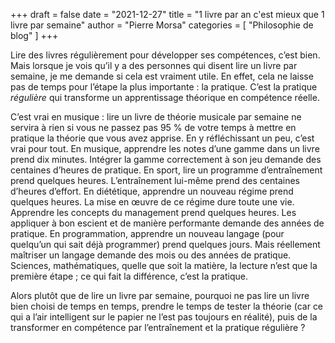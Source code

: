 +++
draft       = false
date        = "2021-12-27"
title       = "1 livre par an c'est mieux que 1 livre par semaine"
author      = "Pierre Morsa"
categories  = [ "Philosophie de blog" ]
+++

Lire des livres régulièrement pour développer ses compétences, c’est bien. Mais lorsque je vois qu’il y a des personnes qui disent lire un livre par semaine, je me demande si cela est vraiment utile. En effet, cela ne laisse pas de temps pour l’étape la plus importante : la pratique. C’est la pratique *régulière* qui transforme un apprentissage théorique en compétence réelle.

C’est vrai en musique : lire un livre de théorie musicale par semaine ne servira à rien si vous ne passez pas 95 % de votre temps à mettre en pratique la théorie que vous avez apprise. En y réfléchissant un peu, c’est vrai pour tout. En musique, apprendre les notes d’une gamme dans un livre prend dix minutes. Intégrer la gamme correctement à son jeu demande des centaines d’heures de pratique. En sport, lire un programme d’entraînement prend quelques heures. L’entraînement lui-même prend des centaines d’heures d’effort. En diététique, apprendre un nouveau régime prend quelques heures. La mise en œuvre de ce régime dure toute une vie. Apprendre les concepts du management prend quelques heures. Les appliquer à bon escient et de manière performante demande des années de pratique. En programmation, apprendre un nouveau langage (pour quelqu’un qui sait déjà programmer) prend quelques jours. Mais réellement maîtriser un langage demande des mois ou des années de pratique. Sciences, mathématiques, quelle que soit la matière, la lecture n’est que la première étape ; ce qui fait la différence, c’est la pratique.

Alors plutôt que de lire un livre par semaine, pourquoi ne pas lire un livre bien choisi de temps en temps, prendre le temps de tester la théorie (car ce qui a l’air intelligent sur le papier ne l’est pas toujours en réalité), puis de la transformer en compétence par l’entraînement et la pratique régulière ?
